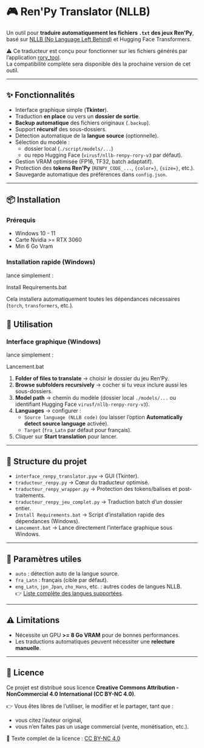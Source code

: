 # 🎮 Ren'Py Translator (NLLB)

Un outil pour **traduire automatiquement les fichiers `.txt` des jeux Ren'Py**, basé sur [NLLB (No Language Left Behind)](https://huggingface.co/facebook/nllb-200-distilled-600M) et Hugging Face Transformers.  

⚠️ Ce traducteur est conçu pour fonctionner sur les fichiers générés par l’application [rory_tool](https://github.com/Rory-Mercury-91/rory_tool).  
La compatibilité complète sera disponible dès la prochaine version de cet outil.

---

## ✨ Fonctionnalités
- Interface graphique simple (**Tkinter**).
- Traduction **en place** ou vers un **dossier de sortie**.
- **Backup automatique** des fichiers originaux (`.backup`).
- Support **récursif** des sous-dossiers.
- Détection automatique de la **langue source** (optionnelle).
- Sélection du modèle :
  - dossier local (`./script/models/...`)  
  - ou repo Hugging Face (`virusf/nllb-renpy-rory-v3` par défaut).
- Gestion VRAM optimisée (FP16, TF32, batch adaptatif).
- Protection des **tokens Ren'Py** (`RENPY_CODE_...`, `{color=}`, `{size=}`, etc.).
- Sauvegarde automatique des préférences dans `config.json`.

---

## 📦 Installation

### Prérequis
- Windows 10 - 11
- Carte Nvidia >= RTX 3060
- Min 6 Go Vram

### Installation rapide (Windows)
lance simplement :

Install Requirements.bat

Cela installera automatiquement toutes les dépendances nécessaires (`torch`, `transformers`, etc.).

## 🚀 Utilisation

### Interface graphique (Windows)
lance simplement :

Lancement.bat

1. **Folder of files to translate** → choisir le dossier du jeu Ren’Py.  
2. **Browse subfolders recursively** → cocher si tu veux inclure aussi les sous-dossiers.  
3. **Model path** → chemin du modèle (dossier local `./models/...` ou identifiant Hugging Face `virusf/nllb-renpy-rory-v3`).  
4. **Languages** → configurer :  
   - `Source language (NLLB code)` (ou laisser l’option **Automatically detect source language** activée).  
   - `Target` (`fra_Latn` par défaut pour français).  
5. Cliquer sur **Start translation** pour lancer.  



---

## 📁 Structure du projet
- `interface_renpy_translator.pyw` → GUI (Tkinter).
- `traducteur_renpy.py` → Cœur du traducteur optimisé.
- `traducteur_renpy_wrapper.py` → Protection des tokens/balises et post-traitements.
- `traducteur_renpy_jeu_complet.py` → Traduction batch d’un dossier entier.
- `Install Requirements.bat` → Script d’installation rapide des dépendances (Windows).
- `Lancement.bat` → Lance directement l’interface graphique sous Windows.

---

## 🔧 Paramètres utiles
- `auto` : détection auto de la langue source.
- `fra_Latn` : français (cible par défaut).
- `eng_Latn`, `jpn_Jpan`, `zho_Hans`, etc. : autres codes de langues NLLB.  
👉 [Liste complète des langues supportées](https://huggingface.co/facebook/nllb-200-distilled-600M).

---

## ⚠️ Limitations
- Nécessite un GPU **>= 8 Go VRAM** pour de bonnes performances.  
- Les traductions automatiques peuvent nécessiter une **relecture manuelle**.  

---

## 📜 Licence
Ce projet est distribué sous licence **Creative Commons Attribution - NonCommercial 4.0 International (CC BY-NC 4.0)**.  

👉 Vous êtes libres de l’utiliser, le modifier et le partager, tant que :  
- vous citez l’auteur original,  
- vous n’en faites pas un usage commercial (vente, monétisation, etc.).  

📖 Texte complet de la licence : [CC BY-NC 4.0](https://creativecommons.org/licenses/by-nc/4.0/deed.fr)

